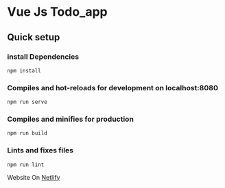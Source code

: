 # Vue Js Todo_app

## Quick setup

### install Dependencies

```
npm install
```

### Compiles and hot-reloads for development on localhost:8080

```
npm run serve
```

### Compiles and minifies for production

```
npm run build
```

### Lints and fixes files

```
npm run lint
```

Website On [Netlify](https://vue-js-todo-app.netlify.app/)
